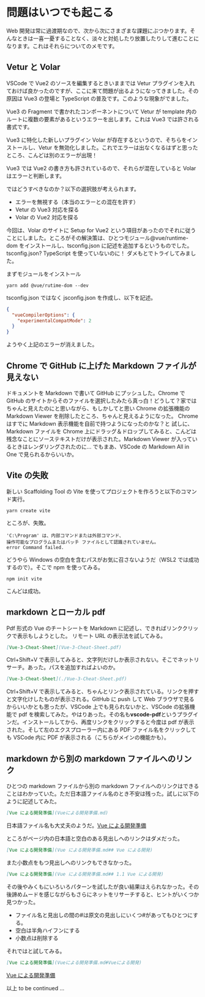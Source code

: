 # 問題はいつでも起こる

Web 開発は常に過渡期なので、次から次にさまざまな課題にぶつかります。そんなときは一喜一憂することなく、淡々と対処したり放置したりして進むことになります。これはそれらについてのメモです。

## Vetur と Volar

VSCode で Vue2 のソースを編集するときいままでは Vetur プラグインを入れておけば良かったのですが、ここに来て問題が出るようになってきました。その原因は Vue3 の登場と TypeScript の普及です。このような現象がでました。

Vue3 の Fragment で書かれたコンポーネントについて Vetur が template 内のルートに複数の要素があるというエラーを出します。これは Vue3 では許される書式です。

Vue3 に特化した新しいプラグイン Volar が存在するというので、そちらをインストールし、Vetur を無効化しました。これでエラーは出なくなるはずと思ったところ、こんどは別のエラーが出現！

Vue3 では Vue2 の書き方も許されているので、それらが混在していると Volar はエラーと判断します。

ではどうすべきなのか？以下の選択肢が考えられます。

- エラーを無視する（本当のエラーとの混在を許す）
- Vetur の Vue3 対応を探る
- Volar の Vue2 対応を探る

今回は、Volar のサイトに Setup for Vue2 という項目があったのでそれに従うことにしました。ところがその解決策は、ひとつモジュール@vue/runtime-dom をインストールし、tsconfig.json に記述を追加するというものでした。tsconfig.json? TypeScript を使っていないのに！
ダメもとでトライしてみました。

まずモジュールをインストール

```shell
yarn add @vue/rutime-dom --dev
```

tsconfig.json ではなく jsconfig.json を作成し、以下を記述。

```json
{
  "vueCompilerOptions": {
    "experimentalCompatMode": 2
  }
}
```

ようやく上記のエラーが消えました。

## Chrome で GitHub に上げた Markdown ファイルが見えない

ドキュメントを Markdown で書いて GitHub にプッシュした。Chrome で GitHub のサイトからそのファイルを選択したみたら真っ白！どうして？家ではちゃんと見えたのにと思いながら、もしかしてと思い Chrome の拡張機能の Markdown Viewer を削除したところ、ちゃんと見えるようになった。
Chrome はすでに Markdown 表示機能を自前で持つようになったのかな？と
試しに、Markdown ファイルを Chrome 上にドラッグ＆ドロップしてみると、こんどは残念なことにソーステキストだけが表示された。Markdown Viewer が入っているときはレンダリングされたのに... でもまあ、VSCode の Markdown All in One で見られるからいいか。

## Vite の失敗

新しい Scaffolding Tool の Vite を使ってプロジェクトを作ろうと以下のコマンド実行。

```shell
yarn create vite
```

ところが、失敗。

```
'C:\Program' は、内部コマンドまたは外部コマンド、
操作可能なプログラムまたはバッチ ファイルとして認識されていません。
error Command failed.
```

どうやら Windows の空白を含むパスがお気に召さないようだ（WSL2 では成功するので）。そこで npm を使ってみる。

```
npm init vite
```

こんどは成功。

## markdown とローカル pdf

Pdf 形式の Vue のチートシートを Markdown に記述し、できればリンククリックで表示もしようとした。
リモート URL の表示法を試してみる。

```md
[Vue-3-Cheat-Sheet](Vue-3-Cheat-Sheet.pdf)
```

Ctrl+Shift+V で表示してみると、文字列だけしか表示されない。そこでネットリサーチ。あった。パスを追加すればよいのか。

```md
[Vue-3-Cheat-Sheet](./Vue-3-Cheat-Sheet.pdf)
```

Ctrl+Shift+V で表示してみると、ちゃんとリンク表示されている。リンクを押すと文字化けしたものが表示される。GitHub に push して Web ブラウザで見るからいいかとも思ったが、VSCode 上でも見られないかと、VSCode の拡張機能で pdf を検索してみた。やはりあった。その名も**vscode-pdf**というプラグインだ。インストールしてから、再度リンクをクリックすると今度は pdf が表示された。そして左のエクスプローラー内にある PDF ファイル名をクリックしても VSCode 内に PDF が表示される（こちらがメインの機能かも）。

## markdown から別の markdown ファイルへのリンク

ひとつの markdown ファイルから別の markdown ファイルへのリンクはできることはわかっていた。ただ日本語ファイル名のとき不安は残った。試しに以下のように記述してみた。

```md
[Vue による開発準備](Vueによる開発準備.md)
```

日本語ファイル名も大丈夫のようだ。[Vue による開発準備](Vueによる開発準備.md)

ところがページ内の日本語と空白のある見出しへのリンクはダメだった。

```md
[Vue による開発準備](Vue による開発準備.md## Vue による開発)
```

また小数点をもつ見出しへのリンクもできなかった。

```md
[Vue による開発準備](Vue による開発準備.md## 1.1 Vue による開発)
```

その後やみくもにいろいろパターンを試したが良い結果はえられなかった。その後諦めムードを感じながらもさらにネットをリサーチすると、ヒントがいくつか見つかった。

- ファイル名と見出しの間の#は原文の見出しにいくつ#があってもひとつにする。
- 空白は半角ハイフンにする
- 小数点は削除する

それではと試してみる。

```md
[Vue による開発準備](Vueによる開発準備.md#Vueによる開発)
```

[Vue による開発準備](Vueによる開発準備.md#Vue-による開発)

以上 to be continued ...
